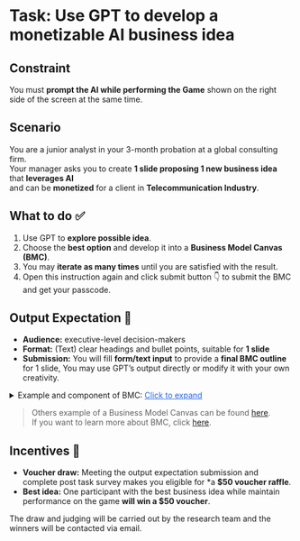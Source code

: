 
# Task: Use GPT to develop a monetizable AI business idea

**Constraint**
---
You must **prompt the AI while performing the Game** shown on the right side of the screen at the same time.

**Scenario**
---
You are a junior analyst in your 3-month probation at a global consulting firm. <br>
Your manager asks you to create **1 slide proposing 1 new business idea** that **leverages AI** <br> 
and can be **monetized** for a client in **Telecommunication Industry**.

**What to do ✅**
---
1. Use GPT to **explore possible idea**.
2. Choose the **best option** and develop it into a **Business Model Canvas (BMC)**.
3. You may **iterate as many times** until you are satisfied with the result.
4. Open this instruction again and click submit button 👇 to submit the BMC and get your passcode.

**Output Expectation 🎯**
---
- **Audience:** executive-level decision-makers  
- **Format:** (Text) clear headings and bullet points, suitable for **1 slide**  
- **Submission:** You will fill **form/text input** to provide a **final BMC outline** for 1 slide, You may use GPT’s output directly or modify it with your own creativity.   
<details>
<summary>Example and component of BMC: <span style="color: #2563eb; text-decoration: underline; cursor: pointer;">Click to expand</span></summary>
<img src="https://www.garyfox.co/wp-content/uploads/2024/07/Linkedin-business-model-canvas.png.webp" alt="An example of LinkedIn BMC" />
</details>


> Others example of a Business Model Canvas can be found [here](https://www.garyfox.co/business-model-canvas-examples-explore-30-canvas-models/).  
> If you want to learn more about BMC, click [here](https://www.interaction-design.org/literature/topics/business-model-canvas?srsltid=AfmBOoocXvVcRYkDhsLEhjVMchR2rnuUeOHsADc1HzCW_hKJvRLfmqMh).

**Incentives 🎁**
---
- **Voucher draw:** Meeting the output expectation submission and complete post task survey makes you eligible for *a **$50 voucher raffle**.
- **Best idea:** One participant with the best business idea while maintain performance on the game **will win a $50 voucher**.

The draw and judging will be carried out by the research team and the winners will be contacted via email.